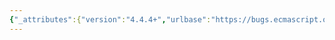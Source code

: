 ```yaml
---
{"_attributes":{"version":"4.4.4+","urlbase":"https://bugs.ecmascript.org/","maintainer":"dherman@mozilla.com"},"bug":{"bug_id":4532,"creation_ts":"2015-08-26 15:33:00 -0700","short_desc":"Assignment of global variables deleted by their RHS in strict mode is permitted","delta_ts":"2015-08-26 15:41:38 -0700","product":"ECMA-262 Edition 6","component":"technical issues","version":"unspecified","rep_platform":"All","op_sys":"All","bug_status":"CONFIRMED","priority":"Normal","bug_severity":"major","everconfirmed":true,"reporter":{"uid":"bakkot","name":"Kevin Gibbons"},"assigned_to":{"uid":"allen","name":"Allen Wirfs-Brock"},"cc":["bakkot","bugs.ecmascript","erights"],"long_desc":{"commentid":14693,"comment_count":0,"who":{"uid":"bakkot","name":"Kevin Gibbons"},"bug_when":"2015-08-26 15:33:36 -0700","thetext":"See https://esdiscuss.org/topic/assignment-of-global-variables-deleted-by-their-rhs-in-strict-mode.\n\nIn short, it is possible to have a Reference to a global variable which has been deleted. Normally, bare assignments to undeclared variables in strict mode cause ReferenceErrors. However, calling PutValue on a reference to a global variable which has been deleted since the reference was created does not throw a ReferenceError in strict mode, even though, at the time of writing, that variable does not exist.\n\nThis circumvents a protection which strict mode is intended to provide."}}}
---
```

